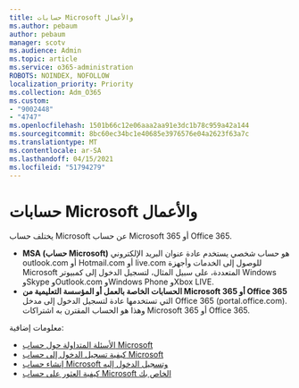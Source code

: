 ```yaml
---
title: حسابات Microsoft والأعمال
ms.author: pebaum
author: pebaum
manager: scotv
ms.audience: Admin
ms.topic: article
ms.service: o365-administration
ROBOTS: NOINDEX, NOFOLLOW
localization_priority: Priority
ms.collection: Adm_O365
ms.custom:
- "9002448"
- "4747"
ms.openlocfilehash: 1501b66c12e06aaa2aa91e3dc1b78c959a42a144
ms.sourcegitcommit: 8bc60ec34bc1e40685e3976576e04a2623f63a7c
ms.translationtype: MT
ms.contentlocale: ar-SA
ms.lasthandoff: 04/15/2021
ms.locfileid: "51794279"
---
```

# <a name="microsoft-and-business-accounts"></a>حسابات Microsoft والأعمال

يختلف حساب Microsoft عن حساب Microsoft 365 أو Office 365.

- **MSA (حساب Microsoft)** هو حساب شخصي يستخدم عادة عنوان البريد الإلكتروني outlook.com أو Hotmail.com أو live.com للوصول إلى الخدمات وأجهزة Microsoft المتعددة، على سبيل المثال، لتسجيل الدخول إلى كمبيوتر Windows وSkype وOutlook.com وWindows Phone وXbox LIVE.
- **الحسابات الخاصة بالعمل أو المؤسسة التعليمية من Microsoft 365 أو Office 365** التي تستخدمها عادة لتسجيل الدخول إلى مدخل Office 365 (portal.office.com). وهذا هو الحساب المقترن به اشتراكات Microsoft 365 أو Office 365.

معلومات إضافية:

- [الأسئلة المتداولة حول حساب Microsoft](https://support.microsoft.com/hub/4294457/microsoft-account-help) 
- [كيفية تسجيل الدخول إلى حساب Microsoft](https://support.microsoft.com/help/4028195/microsoft-account-how-to-sign-in)
- [إنشاء حساب Microsoft وتسجيل الدخول إليه](https://account.microsoft.com/account)
- [كيفية العثور على حساب Microsoft الخاص بك](https://support.microsoft.com/help/13811/microsoft-account-how-to-find)
